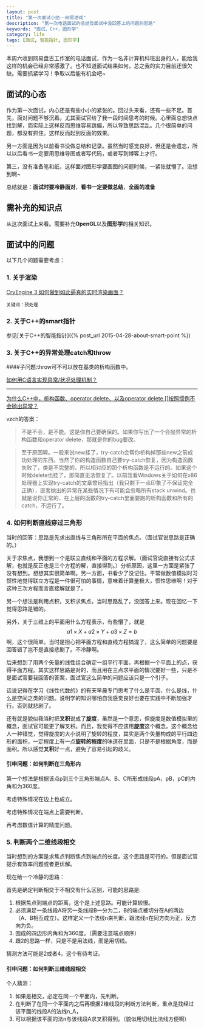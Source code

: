 ```yaml
---
layout: post
title: "第一次面试小结——网易游戏"
description: "第一次电话面试的总结及面试中没回答上的问题的思路"
keywords: "面试，C++，图形学"
category: life
tags: [面试, 智能指针, 图形学]
---
```


本周六收到网易盘古工作室的电话面试，作为一名非计算机科班出身的人，能给我这样的机会已经非常感激了。也不知道面试结果如何，总之我的实力目前还很欠缺。需要抓紧学习！争取以后能有机会吧~

## 面试的心态

作为第一次面试，内心还是有些小小的紧张的。回过头来看，还有一些不足。首先，面对问题不够沉着。尤其面试官给了我一段时间思考的时候。心里面总想快点找到解，而实际上这样反而思维容易跳偏，所以导致思路混乱。几个很简单的问题，都没有抓住。这样反而起到反面的效果。

另一方面是因为以前看书没做总结和记录。虽然当时感觉良好，但还是会遗忘，所以以后看书一定要用思维导图或者写代码，或者写到博客上才行。

第三，没有准备笔和纸，这样面对图形学要画图的问题时候，一紧张就懵了。没想到啊~

总结就是：**面试时要冷静面对**，**看书一定要做总结**，**全面的准备**

## 需补充的知识点

从这次面试上来看。需要补充**OpenGL**以及**图形学**的相关知识。

## 面试中的问题

以下几个问题需要考虑：

### 1. 关于渲染

[CryEngine 3 如何做到如此逼真的实时渲染画面？](http://www.zhihu.com/question/20787099)

    关键词：预处理

### 2. 关于C++的smart指针

参见[关于C++的智能指针]({% post_url 2015-04-28-about-smart-point %})

### 3. 关于C++的异常处理catch和throw

####子问题:throw可不可以放在基类的析构函数中。

[如何用C语言实现异常/状况处理机制？](http://www.zhihu.com/question/20597909/answer/32371076)


----

[为什么C++中，析构函数、operator delete、以及operator delete []按照惯例不会抛出异常？](http://www.zhihu.com/question/28592504)

vzch的答案：

>不是不会，是不能。这是你自己要确保的。如果你写出了一个会抛异常的析构函数和operator delete，那就是你的bug要改。

>至于原因嘛。一般来说new挂了，try-catch会帮你析构掉那些new之前成功处理的东西。当然了你的构造函数自己要try-catch恢复，因为构造函数失败了，类是不完整的，所以相对应的那个析构函数是不运行的。如果这个时候delete也挂了，那简直无法恢复了。以前我看Windows关于如何在x86处理器上实现try-catch的文章曾经指出（我只剩下一点印象了不保证完全正确），嵌套抛出的异常在某些情况下有可能会忽略所有stack unwind。也就是说你正常的、在上层的函数的try-catch里面要跑的析构函数和所有的catch，不运行了。



### 4. 如何判断直线穿过三角形

当时的回答：思路是先求出直线与三角形所在平面的焦点。（面试官说思路是正确的。）

关于求焦点，我想到一个是联立直线和平面的方程求解。（面试官说直接有公式求解，也就是反正也是三个方程的解，直接得到。）分析原因，这里一方面是紧张了没有想到。想想其实很简单啊。另一方面，书看少了没记住。平常做数值模拟时习惯性地觉得联立方程是一件很可怕的事情，意味着计算量极大，惯性思维啊！对于这种三次方程而言直接解就是了。

另一个想法是利用点积，叉积求焦点。当时思路乱了，没回答上来。现在回忆一下觉得思路是错的。

另外，关于三维上的平面用什么方程表示，有些懵了，就是$$ a1 \times X + a2 \times Y + a3 \times Z = b $$啊，这个很简单。当时是担心把平面方程和直线方程搞混了，这么简单的问题要是回答错了岂不是直接悲剧了。不冷静啊。

后来想到了用两个矢量的线性组合确定一组平行平面，再根据一个平面上的点，获得平面方程。其实这样思路是对的，而且用在三点求平面的情况要好一些，只是不是面试官要我回答的答案，面试官这么简单的问题应该只是一个引子。

话说记得在学习《线性代数的》的有天早晨专门思考了什么是平面，什么是线，什么是空间之类的问题。说明学的知识哪怕自我感觉良好也要在实践中不断加强才行。否则就悲剧了。

还有就是貌似我当时把**叉积**说成了**旋度**，虽然是一个意思，但旋度是数值模拟里的概念，面试官可能更了解叉积。而且，我觉得不应该用**旋度**这个概念。这个概念给人一种错觉，觉得旋度的大小说明了旋转的程度，其实是两个矢量构成的平行四边形的面积，一定程度上有一点**旋转的程度**的味道在里面，只是不是根据角度，而是面积。所以感觉**叉积**好一点，避免了容易引起的歧义。

#### 引申问题：如何判断在三角形内

第一个想法是根据该点p到三个三角形端点A、B、C所形成线段pA，pB，pC的内角和为360度。

考虑特殊情况在边上也成立。

考虑特殊情况在端点上需要判断。

再考虑数值计算的精度问题。

### 5. 判断两个二维线段相交

当时想到的方案是求焦点判断焦点到端点的长度。这个思路是可行的。但是面试官提示有效率问题或者更优解。

现在给一个冷静的思路：

首先是确定判断相交于不相交有什么区别，可能的思路是:

1. 根据焦点到端点的距离，这个是上述思路。可能计算较慢。
2. 必须满足一条线段A将另一条线段B一分为二，B的端点被切分在A的两边（A、B相互成立）。这样定义一个法线n来判断，跟法线n在同方向为正，反方向为负。
3. 围成的四边形内角和为360度。（需要注意端点顺序）
4. 跟2的思路一样，只是不是用法线，而是用切线。

猜测方法可能是2或者4。这个有待考证。

#### 引申问题：如何判断三维线段相交

个人猜测：

1. 如果是相交，必定在同一个平面内，先判断。
2. 在判断了在同一个平面内之后再根据2维线段的判断方法判断，重点是找经过该平面的线段A的法线n_A，
3. 可以根据该平面的法n与该线段A求叉积得到。（貌似用切线比法线方便啊）
